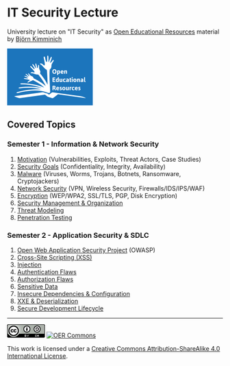 # IT Security Lecture

University lecture on "IT Security" as
[Open Educational Resources](http://www.unesco.org/new/en/communication-and-information/access-to-knowledge/open-educational-resources/)
material by [Björn Kimminich](http://kimminich.de)

[![OER Global Logo, 2012 J. Mello, used under CC-BY 3.0 License](oer_logo.png)](http://www.unesco.org/new/en/communication-and-information/access-to-knowledge/open-educational-resources/ "OER Global Logo, 2012 J. Mello, used under CC-BY 3.0 License")

## Covered Topics

### Semester 1 - Information & Network Security

1. [Motivation](slides/01-01-motivation.md) (Vulnerabilities, Exploits, Threat Actors, Case Studies)
2. [Security Goals](slides/01-02-security_goals.md) (Confidentiality, Integrity, Availability)
3. [Malware](slides/01-03-malware.md) (Viruses, Worms, Trojans, Botnets, Ransomware, Cryptojackers)
4. [Network Security](slides/01-04-network_security.md) (VPN, Wireless Security, Firewalls/IDS/IPS/WAF)
5. [Encryption](slides/01-05-encryption.md) (WEP/WPA2, SSL/TLS, PGP, Disk Encryption)
6. [Security Management & Organization](slides/01-06-security_mgmt_and_org.md)
7. [Threat Modeling](slides/01-07-threat_modeling.md)
8. [Penetration Testing](slides/01-08-penetration_testing.md)

### Semester 2 - Application Security & SDLC

1. [Open Web Application Security Project](slides/02-01-owasp.md) (OWASP)
2. [Cross-Site Scripting (XSS)](slides/02-02-xss.md)
3. [Injection](slides/02-03-injection.md)
4. [Authentication Flaws](slides/02-04-authentication_flaws.md)
5. [Authorization Flaws](slides/02-05-authorization_flaws.md)
6. [Sensitive Data](slides/02-06-sensitive_data.md)
7. [Insecure Dependencies & Configuration](slides/02-07-insecure_dependencies_and_configuration.md)
8. [XXE & Deserialization](slides/02-08-xxe_and_deserialization.md)
9. [Secure Development Lifecycle](slides/02-09-sdlc.md)

----

[![CC BY SA 4.0](cc_by-sa_4.0.png)](https://creativecommons.org/licenses/by-sa/4.0/) [![OER Commons](https://img.shields.io/badge/OER-Commons-yellowgreen)](https://www.oercommons.org/courses/university-lecture-on-it-security)

This work is licensed under a
[Creative Commons Attribution-ShareAlike 4.0 International License](https://creativecommons.org/licenses/by-sa/4.0/).
